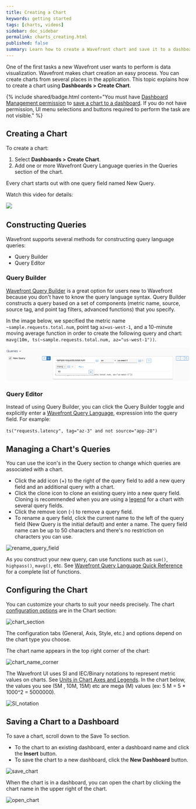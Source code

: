 ```yaml
---
title: Creating a Chart
keywords: getting started
tags: [charts, videos]
sidebar: doc_sidebar
permalink: charts_creating.html
published: false
summary: Learn how to create a Wavefront chart and save it to a dashboard.
---
```

One of the first tasks a new Wavefront user wants to perform is data visualization.  Wavefront makes chart creation an easy process. You can create charts from several places in the application. This topic explains how to create a chart using **Dashboards > Create Chart**.

{% include shared/badge.html content="You must have [Dashboard Management permission](permissions_overview.html) to [save a chart to a dashboard](#save). If you do not have permission, UI menu selections and buttons required to perform the task are not visible." %}

## Creating a Chart

To create a chart:
1. Select **Dashboards > Create Chart**.
2. Add one or more Wavefront Query Language queries in the Queries section of the chart.

Every chart starts out with one query field named New Query.

Watch this video for details:

<p><a href="https://vmwarelearningzone.vmware.com/oltpublish/site/openlearn.do?dispatch=previewLesson&id=5d02190e-dc7a-11e7-a6ac-0cc47a352510&inner=true&player2=true"><img src="/images/v_charts_creating.png" style="width: 700px;"/></a>
</p>

## Constructing Queries

Wavefront supports several methods for constructing query language queries:
* Query Builder
* Query Editor

### Query Builder

[Wavefront Query Builder](query_language_query_builder.html) is a great option for users new to Wavefront because you don't have to know the query language syntax. Query Builder constructs a query based on a set of components (metric name, source, source tag, and point tag filters, advanced functions) that you specify.

In the image below, we specified the metric name `~sample.requests.total.num`, point tag `az=us-west-1`, and a 10-minute moving average function in order to create the following query and chart: `mavg(10m, ts(~sample.requests.total.num, az="us-west-1"))`.

![query_builder_2](images/query_builder_2.png)

### Query Editor

Instead of using Query Builder, you can click the Query Builder toggle and explicitly enter a [Wavefront Query Language](query_language_getting_started.html), expression into the query field. For example:

`ts("requests.latency", tag="az-3" and not source="app-28")`

## Managing a Chart's Queries

You can use the icon's in the Query section to change which queries are associated with a chart.

* Click the add icon (+) to the right of the query field to add a new query field and an additional query with a chart.
* Click the clone icon to clone an existing query into a new query field. Cloning is recommended when you are using a [legend](charts.html#legend) for a chart with several query fields.
* Click the remove icon (-) to remove a query field.
* To rename a query field, click the current name to the left of the query field (New Query is the initial default) and enter a name. The query field name can be up to 50 characters and there's no restriction on characters you can use.

![rename_query_field](images/rename_query_field.png)

As you construct your new query, can use functions such as `sum()`, `highpass()`, `mavg()`, etc. See [Wavefront Query Language Quick Reference](query_language_reference.html) for a complete list of functions.

## Configuring the Chart
You can customize your charts to suit your needs precisely. The chart [configuration options](charts.html) are in the Chart section:

![chart_section](images/chart_section.png)

The configuration tabs (General, Axis, Style, etc.) and options depend on the chart type you choose.

The chart name appears in the top right corner of the chart:

![chart_name_corner](images/chart_name_corner.png)

The Wavefront UI uses SI and IEC/Binary notations to represent metric values on charts. See [Units in Chart Axes and Legends](ui_charts.html#units_in_chart_axes_and_legends). In the chart below, the values you see (5M , 10M, 15M) etc are mega (M) values (ex: 5 M = 5 * 1000^2 = 5000000).

![SI_notation](images/SI_notation.png)

<a name="save"></a>

## Saving a Chart to a Dashboard
To save a chart, scroll down to the Save To section.
* To the chart to an existing dashboard, enter a dashboard name and click the **Insert** button.
* To save the chart to a new dashboard, click the **New Dashboard** button.

![save_chart](images/save_chart.png)

When the chart is in a dashboard, you can open the chart by clicking the chart name in the upper right of the chart.

![open_chart](images/open_chart.png)
